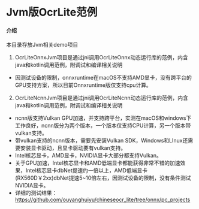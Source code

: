 # Jvm版OcrLite范例

#### 介绍
本目录存放Jvm相关demo项目
1. OcrLiteOnnxJvm项目是通过jni调用OcrLiteOnnx动态运行库的范例，内含java和kotlin调用范例，附调试和编译相关说明
* 因测试设备的限制，onnxruntime在macOS不支持AMD显卡，没有跨平台的GPU支持方案，所以目前Onnxruntime版仅支持cpu计算。

2. OcrLiteNcnnJvm项目是通过jni调用OcrLiteNcnn动态运行库的范例，内含java和kotlin调用范例，附调试和编译相关说明
* ncnn版支持Vulkan GPU加速，并支持跨平台，实测在macOS和windows下工作良好，ncnn版分为两个版本，一个版本仅支持CPU计算，另一个版本带vulkan支持。
* 带vulkan支持的ncnn版本，需要先安装Vulkan SDK，Windows和LInux还需要安装显卡驱动，且显卡驱动要有vulkan支持。
* Intel核芯显卡，AMD显卡，NVIDIA显卡大部分都支持Vulkan。
* 关于GPU加速，Intel核芯显卡和AMD低端显卡都能获得非常不错的加速效果，Intel核芯显卡dbNet提速约一倍以上，AMD低端显卡(RX560D￥2xx)dbNet提速5~10倍左右，因测试设备的限制，没有条件测试NVIDIA显卡。
* 详细的测试结果：https://github.com/ouyanghuiyu/chineseocr_lite/tree/onnx/pc_projects

